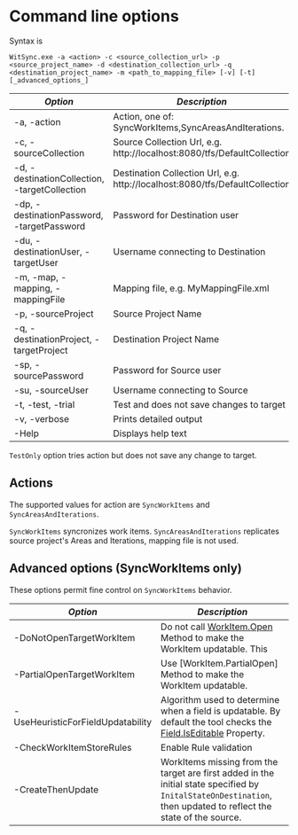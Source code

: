 # Command line options

Syntax is
```Batchfile
WitSync.exe -a <action> -c <source_collection_url> -p <source_project_name> -d <destination_collection_url> -q <destination_project_name> -m <path_to_mapping_file> [-v] [-t] [_advanced_options_]
```

_Option_                               | _Description_
---------------------------------------|--------------------------------
   -a, -action                         |   Action, one of: SyncWorkItems,SyncAreasAndIterations.
   -c, -sourceCollection               |   Source Collection Url, e.g. http://localhost:8080/tfs/DefaultCollection
   -d, -destinationCollection, -targetCollection |   Destination Collection Url, e.g. http://localhost:8080/tfs/DefaultCollection
   -dp, -destinationPassword, -targetPassword |   Password for Destination user
   -du, -destinationUser, -targetUser  |   Username connecting to Destination
   -m, -map, -mapping, -mappingFile    |   Mapping file, e.g. MyMappingFile.xml
   -p, -sourceProject                  |   Source Project Name
   -q, -destinationProject, -targetProject |   Destination Project Name
   -sp, -sourcePassword                |   Password for Source user
   -su, -sourceUser                    |   Username connecting to Source
   -t, -test, -trial                   |   Test and does not save changes to target
   -v, -verbose                        |   Prints detailed output
   -Help                               |   Displays help text

`TestOnly` option tries action but does not save any change to target.


## Actions

The supported values for action are `SyncWorkItems` and `SyncAreasAndIterations`.

`SyncWorkItems` syncronizes work items.
`SyncAreasAndIterations` replicates source project's Areas and Iterations, mapping file is not used.


## Advanced options (SyncWorkItems only)

These options permit fine control on `SyncWorkItems` behavior.

_Option_                               | _Description_
---------------------------------------|--------------------------------
   -DoNotOpenTargetWorkItem            |   Do not call [WorkItem.Open](http://msdn.microsoft.com/en-us/library/microsoft.teamfoundation.workitemtracking.client.workitem.open.aspx) Method to make the WorkItem updatable. This 
   -PartialOpenTargetWorkItem          |   Use [WorkItem.PartialOpen] Method to make the WorkItem updatable.
   -UseHeuristicForFieldUpdatability   |   Algorithm used to determine when a field is updatable. By default the tool checks the [Field.IsEditable](http://msdn.microsoft.com/en-us/library/microsoft.teamfoundation.workitemtracking.client.field.iseditable.aspx) Property.
   -CheckWorkItemStoreRules            |   Enable Rule validation
   -CreateThenUpdate                   |   WorkItems missing from the target are first added in the initial state specified by `InitalStateOnDestination`, then updated to reflect the state of the source.
